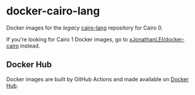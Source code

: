 # docker-cairo-lang

Docker images for the _legacy_ [cairo-lang](https://github.com/starkware-libs/cairo-lang) repository for Cairo 0.

If you're looking for Cairo 1 Docker images, go to [xJonathanLEI/docker-cairo](https://github.com/xJonathanLEI/docker-cairo) instead.

## Docker Hub

Docker images are built by GitHub Actions and made available on [Docker Hub](https://hub.docker.com/r/starknet/cairo-lang).
